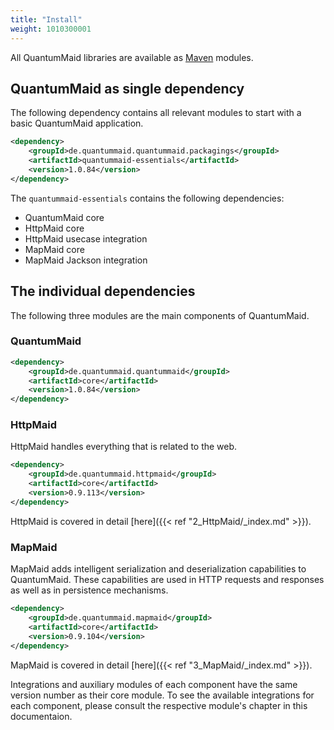 ```yaml
---
title: "Install"
weight: 1010300001
---
```


All QuantumMaid libraries are available as 
<a href="https://maven.apache.org/what-is-maven.html" target="_blank">Maven</a> modules.

## QuantumMaid as single dependency
The following dependency contains all relevant modules to start with a basic QuantumMaid application.
<!---[CodeSnippet](dependency)-->
```xml
<dependency>
    <groupId>de.quantummaid.quantummaid.packagings</groupId>
    <artifactId>quantummaid-essentials</artifactId>
    <version>1.0.84</version>
</dependency>
```

The `quantummaid-essentials` contains the following dependencies:
 - QuantumMaid core
 - HttpMaid core
 - HttpMaid usecase integration
 - MapMaid core
 - MapMaid Jackson integration

## The individual dependencies
The following three modules are the main components of QuantumMaid. 

### QuantumMaid
<!---[CodeSnippet](quantummaidDependency)-->
```xml
<dependency>
    <groupId>de.quantummaid.quantummaid</groupId>
    <artifactId>core</artifactId>
    <version>1.0.84</version>
</dependency>
```

### HttpMaid
HttpMaid handles everything that is related to the web. <!---[CodeSnippet](httpmaidDependency)-->
```xml
<dependency>
    <groupId>de.quantummaid.httpmaid</groupId>
    <artifactId>core</artifactId>
    <version>0.9.113</version>
</dependency>
```

HttpMaid is covered in detail [here]({{< ref "2_HttpMaid/_index.md" >}}).


### MapMaid
MapMaid adds intelligent serialization and deserialization capabilities
to QuantumMaid. These capabilities are used in HTTP requests and responses as
well as in persistence mechanisms.
<!---[CodeSnippet](mapmaidDependency)-->
```xml
<dependency>
    <groupId>de.quantummaid.mapmaid</groupId>
    <artifactId>core</artifactId>
    <version>0.9.104</version>
</dependency>
```

MapMaid is covered in detail [here]({{< ref "3_MapMaid/_index.md" >}}).



Integrations and auxiliary modules of each component have the same version number as their core module. 
To see the available integrations for each component, please consult the respective module's chapter in this documentaion.
